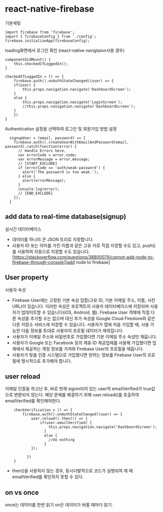 # react-native-firebase

기본세팅
```
import firebase from 'firebase';
import { firebaseConfig } from './config';
firebase.initializeApp(firebaseConfig);
```

loading화면에서 로그인 확인 (react-native navigtaion사용 경우)
```
componentDidMount() {
    this.checkedIfLoggedIn();
}

checkedIfLoggedIn = () => {
    firebase.auth().onAuthStateChanged((user) => {
    if(user) {
        this.props.navigation.navigate('DashboardScreen');
    }
    else {
        this.props.navigation.navigate('LoginScreen');
        //this.props.navigation.navigate('DashboardScreen');
    }
    })
}
```

Authentication 설정을 선택하여 로그인 및 회원가입 방법 설정
```
  signupUser = (email, password) => {
    firebase.auth().createUserWithEmailAndPassword(email, password).catch(function(error) {
      // Handle Errors here.
      var errorCode = error.code;
      var errorMessage = error.message;
      // [START_EXCLUDE]
      if (errorCode == 'auth/weak-password') {
        alert('The password is too weak.');
      } else {
        alert(errorMessage);
      }
      console.log(error);
      // [END_EXCLUDE]
    });
  }
```

## add data to real-time database(signup)

실시간 데이터베이스
- 데이터를 하나의 큰 JSON 트리로 지정합니다.
- 사용자 ID 또는 의미를 가진 이름과 같은 고유 키로 직접 지정할 수도 있고, push()를 사용하여 자동으로 지정할 수도 있습니다.
[https://stackoverflow.com/questions/38800079/cannot-add-node-to-firebase-through-console][add node to firebase]

## User property

사용자 속성
- Firebase User에는 고정된 기본 속성 집합(고유 ID, 기본 이메일 주소, 이름, 사진 URL)이 있습니다. 이러한 속성은 프로젝트의 사용자 데이터베이스에 저장되며 사용자가 업데이트할 수 있습니다(iOS, Android, 웹). Firebase User 객체에 직접 다른 속성을 추가할 수는 없으며 대신 추가 속성을 Google Cloud Firestore와 같은 다른 저장소 서비스에 저장할 수 있습니다.
사용자가 앱에 처음 가입할 때, 사용 가능한 다음 정보를 토대로 사용자의 프로필 데이터가 채워집니다.
- 사용자가 이메일 주소와 비밀번호로 가입했다면 기본 이메일 주소 속성만 채웁니다.
- 사용자가 Google 또는 Facebook 등의 제휴 ID 제공업체를 사용해 가입했다면 업체에서 제공하는 계정 정보를 가져와 Firebase User의 프로필을 채웁니다.
- 사용자가 맞춤 인증 시스템으로 가입했다면 원하는 정보를 Firebase User의 프로필에 명시적으로 추가해야 합니다.

## user reload
이메일 인증을 하고난 후, 바로 현재 signin되어 있는 user의 emailVerified가 true값으로 변환되지 않는다. 해당 문제를 해결하기 위해 user.reload()를 호출하여 emailVerified를 확인해야한다.
```
    checkVerification = () => {
        firebase.auth().onAuthStateChanged((user) => {
            user.reload().then(() => {
                if(user.emailVerified) {
                    this.props.navigation.navigate('DashboardScreen');
                  }
                  else {
                    //do nothing
                  }
            });

          })
    }
```
- then()을 사용하지 않는 경우, 동시다발적으로 코드가 실행되여 제 때 emailVerified를 확인하지 못할 수 있다.

## on vs once
once는 데이터를 한번 읽기
on은 데이터가 바뀔 때마다 읽기.